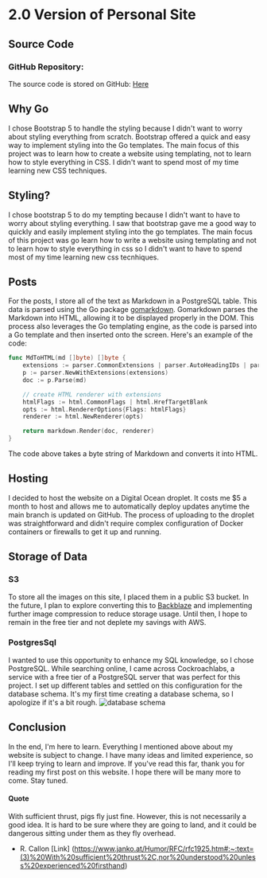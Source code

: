 # 2.0 Version of Personal Site
## Source Code
### GitHub Repository:
The source code is stored on GitHub: [Here](https://github.com/jgrove2/jgrovedev_2.0/tree/main)
## Why Go
I chose Bootstrap 5 to handle the styling because I didn't want to worry about styling everything from scratch. Bootstrap offered a quick and easy way to implement styling into the Go templates. The main focus of this project was to learn how to create a website using templating, not to learn how to style everything in CSS. I didn't want to spend most of my time learning new CSS techniques.
## Styling?
I chose bootstrap 5 to do my tempting because I didn't want to have to worry about styling everything. I saw that bootstrap gave me a good way to quickly and easily implement styling into the go templates.  The main focus of this project was go learn how to write a website using templating and not to learn how to style everything in css so I didn't want to have to spend most of my time learning new css tecnhiques. 
## Posts
For the posts, I store all of the text as Markdown in a PostgreSQL table. This data is parsed using the Go package [gomarkdown](https://github.com/gomarkdown/markdown). Gomarkdown parses the Markdown into HTML, allowing it to be displayed properly in the DOM. This process also leverages the Go templating engine, as the code is parsed into a Go template and then inserted onto the screen. Here's an example of the code:
```go
func MdToHTML(md []byte) []byte {
	extensions := parser.CommonExtensions | parser.AutoHeadingIDs | parser.NoEmptyLineBeforeBlock
	p := parser.NewWithExtensions(extensions)
	doc := p.Parse(md)

	// create HTML renderer with extensions
	htmlFlags := html.CommonFlags | html.HrefTargetBlank
	opts := html.RendererOptions{Flags: htmlFlags}
	renderer := html.NewRenderer(opts)

	return markdown.Render(doc, renderer)
}
```
The code above takes a byte string of Markdown and converts it into HTML.
## Hosting
I decided to host the website on a Digital Ocean droplet. It costs me $5 a month to host and allows me to automatically deploy updates anytime the main branch is updated on GitHub. The process of uploading to the droplet was straightforward and didn't require complex configuration of Docker containers or firewalls to get it up and running.
## Storage of Data
### S3
To store all the images on this site, I placed them in a public S3 bucket. In the future, I plan to explore converting this to [Backblaze](https://www.backblaze.com/cloud-storage) and implementing further image compression to reduce storage usage. Until then, I hope to remain in the free tier and not deplete my savings with AWS.
### PostgresSql
I wanted to use this opportunity to enhance my SQL knowledge, so I chose PostgreSQL. While searching online, I came across Cockroachlabs, a service with a free tier of a PostgreSQL server that was perfect for this project. I set up different tables and settled on this configuration for the database schema. It's my first time creating a database schema, so I apologize if it's a bit rough.
![database schema](https://s3.amazonaws.com/jgrovedev2.0bucket/1/dbrelationship.png)
## Conclusion
In the end, I'm here to learn. Everything I mentioned above about my website is subject to change. I have many ideas and limited experience, so I'll keep trying to learn and improve. If you've read this far, thank you for reading my first post on this website. I hope there will be many more to come. Stay tuned.
#### Quote
With sufficient thrust, pigs fly just fine. However, this is not necessarily a good idea. It is hard to be sure where they are going to land, and it could be dangerous sitting under them as they fly overhead.
- R. Callon [Link] (https://www.janko.at/Humor/RFC/rfc1925.htm#:~:text=(3)%20With%20sufficient%20thrust%2C,nor%20understood%20unless%20experienced%20firsthand)
